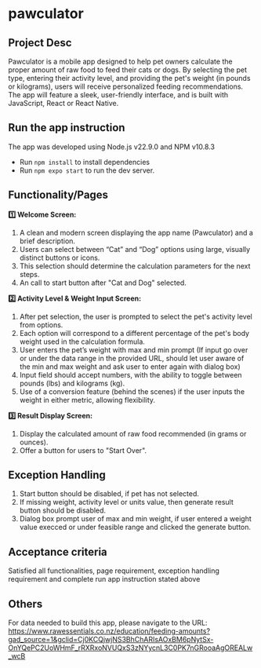 # pawculator

## Project Desc
Pawculator is a mobile app designed to help pet owners calculate the proper amount of raw food to feed their cats or dogs. By selecting the pet type, entering their activity level, and providing the pet's weight (in pounds or kilograms), users will receive personalized feeding recommendations. The app will feature a sleek, user-friendly interface, and is built with JavaScript, React or React Native.

## Run the app instruction
The app was developed using Node.js v22.9.0 and NPM v10.8.3
- Run `npm install` to install dependencies
- Run `npm expo start` to run the dev server.

## Functionality/Pages

**1️⃣ Welcome Screen:**

1. A clean and modern screen displaying the app name (Pawculator) and a brief description.
2. Users can select between “Cat” and “Dog” options using large, visually distinct buttons or icons.
3. This selection should determine the calculation parameters for the next steps.
4. An call to start button after "Cat and Dog" selected.

**2️⃣ Activity Level & Weight Input Screen:**

1. After pet selection, the user is prompted to select the pet's activity level from options.
2. Each option will correspond to a different percentage of the pet's body weight used in the calculation formula.
3. User enters the pet’s weight with max and min prompt (If input go over or under the data range in the provided URL, should let user aware of the min and max weight and ask user to enter again with dialog box)
4. Input field should accept numbers, with the ability to toggle between pounds (lbs) and kilograms (kg).
5. Use of a conversion feature (behind the scenes) if the user inputs the weight in either metric, allowing flexibility.

**3️⃣ Result Display Screen:**

1. Display the calculated amount of raw food recommended (in grams or ounces).
2. Offer a button for users to "Start Over".

## Exception Handling
1. Start button should be disabled, if pet has not selected.
2. If missing weight, activity level or units value, then generate result button should be disabled.
3. Dialog box prompt user of max and min weight, if user entered a weight value execced or under feasible range and clicked the generate button.

## Acceptance criteria
Satisfied all functionalities, page requirement, exception handling requirement and complete run app instruction stated above

## Others
For data needed to build this app, please navigate to the URL: https://www.rawessentials.co.nz/education/feeding-amounts?gad_source=1&gclid=Cj0KCQjwjNS3BhChARIsAOxBM6pNytSx-OnYQePC2UoWHmF_rRXRxoNVUQxS3zNYycnL3C0PK7nGRooaAgOREALw_wcB
